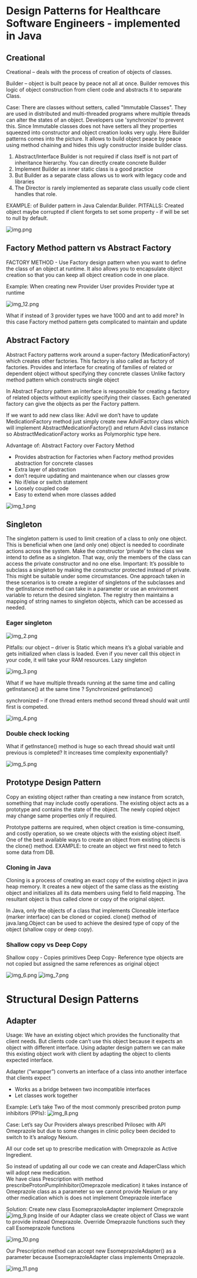 # Design Patterns for Healthcare Software Engineers - implemented in Java

## Creational
Creational – deals with the process of creation of objects of classes.

Builder – object is built peace by peace not all at once. Builder removes this logic of object construction from client code and abstracts it to separate Class.

Case: There are classes without setters, called "Immutable Classes". They are used in distributed and multi-threaded programs where multiple threads can alter the states of an object. Developers use 'synchronize' to prevent this.
Since Immutable classes does not have setters all they properties squeezed into constructor and object creation looks very ugly. Here Builder patterns comes into the picture. It allows to build object peace by peace using method chaining and hides this ugly constructor inside builder class.

1.	Abstract/Interface Builder is not required if class itself is not part of inheritance hierarchy.
      You can directly create concrete Builder
2.	Implement Builder as inner static class is a good practice
3.	But Builder as a separate class allows us to work with legacy code and libraries
4.	The Director is rarely implemented as separate class usually code client handles that role.

EXAMPLE: of Builder pattern in Java Calendar.Builder.
PITFALLS:  Created object maybe corrupted if client forgets to set some property - if will be set to null by default.


![img.png](util.files/img.png)


## Factory Method pattern vs Abstract Factory

FACTORY METHOD - Use Factory design pattern when you want to define the class of an object at runtime.
It also allows you to encapsulate object creation so that you can keep all object creation code in one place.

Example: When creating new Provider User provides Provider type at runtime


![img_12.png](util.files/img_12.png)

What if instead of 3 provider types we have 1000 and ant to add more?
In this case Factory method pattern gets complicated to maintain and update


## Abstract Factory
Abstract Factory patterns work around a super-factory (MedicationFactory) which creates other factories.
This factory is also called as factory of factories.
Provides and interface for creating of families of related or dependent object without specifying they concrete classes Unlike factory method pattern which constructs single object

In Abstract Factory pattern an interface is responsible for creating a factory of related objects without explicitly specifying their classes. Each generated factory can give the objects as per the Factory pattern.

If we want to add new class like: Advil we don’t have to update MedicationFactory method just simply create new AdvilFactory class which will implement AbstractMedicationFactory() and return Advil class instance so AbstractMedicationFactory works as Polymorphic type here.

Advantage of: Abstract Factory over Factory Method
-	Provides abstraction for Factories when Factory method provides abstraction for concrete classes
-	Extra layer of abstraction
-	don’t require updating and maintenance when our classes grow
-	No if/else or switch statement
-	Loosely coupled code
-	Easy to extend when more classes added

![img_1.png](util.files/img_1.png)

## Singleton
The singleton pattern is used to limit creation of a class to only one object. This is beneficial when one (and only one) object is needed to coordinate actions across the system.
Make the constructor ‘private’ to the class we intend to define as a singleton. That way, only the members of the class can access the private constructor and no one else.
Important: It’s possible to subclass a singleton by making the constructor protected instead of private. This might be suitable under some circumstances. One approach taken in these scenarios is to create a register of singletons of the subclasses and the getInstance method can take in a parameter or use an environment variable to return the desired singleton. The registry then maintains a mapping of string names to singleton objects, which can be accessed as needed.
### Eager singleton

![img_2.png](util.files/img_2.png)

Pitfalls: our object – driver is Static which means it’s a global variable and gets initialized when class is loaded. Even if you never call this object in your code, it will take your RAM resources.
Lazy singleton

![img_3.png](util.files/img_3.png)

What if we have multiple threads running at the same time and calling getInstance() at the same time ?
Synchronized  getInstance()

synchronized – if one thread enters method second thread should wait until first is competed.

![img_4.png](util.files/img_4.png)

### Double check locking
What if getInstance() method is huge so each thread should wait until previous is completed?
It increases time complexity exponentially?


![img_5.png](util.files/img_5.png)



## Prototype Design Pattern
Copy an existing object rather than creating a new instance from scratch, something that may include costly operations. The existing object acts as a prototype and contains the state of the object. The newly copied object may change same properties only if required.

Prototype patterns are required, when object creation is time-consuming, and costly operation, so we create objects with the existing object itself. One of the best available ways to create an object from existing objects is the clone() method.
EXAMPLE: to create an object we first need to fetch some data from DB.

### Cloning in Java
Cloning is a process of creating an exact copy of the existing object in java heap memory. It creates a new object of the same class as the existing object and initializes all its data members using field to field mapping. The resultant object is thus called clone or copy of the original object.

In Java, only the objects of a class that implements Cloneable interface (marker interface) can be cloned or copied. clone() method of java.lang.Object can be used to achieve the desired type of copy of the object (shallow copy or deep copy).

### Shallow copy vs Deep Copy
Shallow copy - Copies primitives
Deep Copy- Reference type objects are not copied but assigned the same references as original object

![img_6.png](util.files/img_6.png)
![img_7.png](util.files/img_7.png)


# Structural Design Patterns
## Adapter
Usage: We have an existing object which provides the functionality that client needs. But clients code can’t use this object because it expects an object with different interface.
Using adapter design pattern we can make this existing object work with client by adapting the object to clients expected interface.

Adapter (“wrapper”) converts an interface of a class into another interface that clients expect
-	Works as a bridge between two incompatible interfaces
-	Let classes work together


Example: Let’s take Two of the most commonly prescribed proton pump inhibitors (PPIs):
![img_8.png](util.files/img_8.png)

Case: Let’s say Our Providers always prescribed Prilosec with API Omeprazole but due to some changes in clinic policy been decided to switch to it’s analogy Nexium.

All our code set up to prescribe medication with Omeprazole as Active Ingredient.

So instead of updating all our code we can create and AdaperClass which will adopt new medication.   
We have class Prescription with method prescribeProtonPumpInhibitor(Omeprazole medication) it takes instance of Omeprazole class as a parameter so we cannot provide Nexium or any other medication which is does not implement Omeprazole interface

Solution: Create new class EsomeprazoleAdapter implement Omeprazole
![img_9.png](util.files/img_9.png)
Inside of our Adapter class we create object of Class we want to provide instead Omeprazole.
Override Omeprazole functions such they call Esomeprazole functions

![img_10.png](util.files/img_10.png)


Our Prescription method can accept new  EsomeprazoleAdapter() as a parameter because EsomeprazoleAdapter class implements Omeprazole.

![img_11.png](util.files/img_11.png)




 



